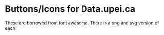 # Buttons/Icons for Data.upei.ca
These are borrowed from font awesome. There is a png and svg version of each.
